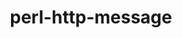 ---
title: "perl-http-message"
layout: cache
categories: [package, develop]
meta: {"compilers": ["none"], "num_specs": 13, "num_specs_by_stack": {"data-vis-sdk": 7, "e4s": 6, "hep": 6, "root": 13}, "oss": ["ubuntu20.04", "ubuntu22.04"], "platforms": ["linux"], "stacks": ["data-vis-sdk", "e4s", "hep", "root"], "targets": ["x86_64_v3"], "versions": ["6.45"]}
spec_details: [{"compiler": "none", "hash": "4ne65i6yziwi7ehzmku4vck7ektadpiq", "os": "ubuntu20.04", "platform": "linux", "size": "-", "stacks": ["data-vis-sdk", "root"], "target": "x86_64_v3", "variants": ["build_system=perl"], "versions": ["6.45"]}, {"compiler": "none", "hash": "5n5ci2p23c7j2enjkjg5rmfny3aylvmx", "os": "ubuntu22.04", "platform": "linux", "size": "-", "stacks": ["e4s", "hep", "root"], "target": "x86_64_v3", "variants": ["build_system=perl"], "versions": ["6.45"]}, {"compiler": "none", "hash": "7aedwf2lepju2nxxgkoriy7goiqcknww", "os": "ubuntu20.04", "platform": "linux", "size": "-", "stacks": ["data-vis-sdk", "root"], "target": "x86_64_v3", "variants": ["build_system=perl"], "versions": ["6.45"]}, {"compiler": "none", "hash": "7e334t4prylworkaqa5c5txqcaimckkl", "os": "ubuntu22.04", "platform": "linux", "size": "-", "stacks": ["e4s", "hep", "root"], "target": "x86_64_v3", "variants": ["build_system=perl"], "versions": ["6.45"]}, {"compiler": "none", "hash": "clzk4qekq4eo3h3cyjf6rtbzgrydf5gz", "os": "ubuntu20.04", "platform": "linux", "size": "-", "stacks": ["data-vis-sdk", "root"], "target": "x86_64_v3", "variants": ["build_system=perl"], "versions": ["6.45"]}, {"compiler": "none", "hash": "doj3sv2qcfmgtxiluyem7tridnaz4h5s", "os": "ubuntu20.04", "platform": "linux", "size": "-", "stacks": ["data-vis-sdk", "root"], "target": "x86_64_v3", "variants": ["build_system=perl"], "versions": ["6.45"]}, {"compiler": "none", "hash": "ee3ncqph2jqknbkj2ez32p6xhoco66ik", "os": "ubuntu20.04", "platform": "linux", "size": "-", "stacks": ["data-vis-sdk", "root"], "target": "x86_64_v3", "variants": ["build_system=perl"], "versions": ["6.45"]}, {"compiler": "none", "hash": "fq33dbaksvsdm3ei7rxkci54mzybdveb", "os": "ubuntu20.04", "platform": "linux", "size": "-", "stacks": ["data-vis-sdk", "root"], "target": "x86_64_v3", "variants": ["build_system=perl"], "versions": ["6.45"]}, {"compiler": "none", "hash": "gl3blgjoupwyjcqjo646ofpxjexyforx", "os": "ubuntu22.04", "platform": "linux", "size": "-", "stacks": ["e4s", "hep", "root"], "target": "x86_64_v3", "variants": ["build_system=perl"], "versions": ["6.45"]}, {"compiler": "none", "hash": "imsd6vtn3llshz73b6llvs6tbmrmswqk", "os": "ubuntu22.04", "platform": "linux", "size": "-", "stacks": ["e4s", "hep", "root"], "target": "x86_64_v3", "variants": ["build_system=perl"], "versions": ["6.45"]}, {"compiler": "none", "hash": "mikd3xy6bq5lbnl7zosj3d4sjczprvyx", "os": "ubuntu20.04", "platform": "linux", "size": "-", "stacks": ["data-vis-sdk", "root"], "target": "x86_64_v3", "variants": ["build_system=perl"], "versions": ["6.45"]}, {"compiler": "none", "hash": "xyd2ut23jytr23s2uly4oronokbr42kl", "os": "ubuntu22.04", "platform": "linux", "size": "-", "stacks": ["e4s", "hep", "root"], "target": "x86_64_v3", "variants": ["build_system=perl"], "versions": ["6.45"]}, {"compiler": "none", "hash": "z2hk35nzsudoqm7tx7egeia5jotmactm", "os": "ubuntu22.04", "platform": "linux", "size": "-", "stacks": ["e4s", "hep", "root"], "target": "x86_64_v3", "variants": ["build_system=perl"], "versions": ["6.45"]}]
---